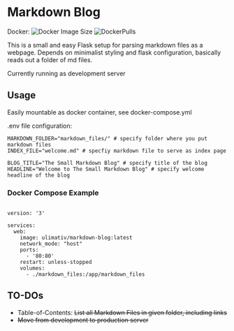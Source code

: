 


# Markdown Blog
Docker: ![Docker Image Size](https://img.shields.io/docker/image-size/ulimativ/markdown-blog) ![DockerPulls](https://img.shields.io/docker/pulls/ulimativ/markdown-blog)


This is a small and easy Flask setup for parsing markdown files as a webpage.
Depends on minimalist styling and flask configuration, basically reads out a folder of md files.

Currently running as development server

## Usage

Easily mountable as docker container, see docker-compose.yml

.env file configuration:

```
MARKDOWN_FOLDER="markdown_files/" # specify folder where you put markdown files
INDEX_FILE="welcome.md" # specfiy markdown file to serve as index page

BLOG_TITLE="The Small Markdown Blog" # specify title of the blog
HEADLINE="Welcome to The Small Markdown Blog" # specify welcome headline of the blog
```

### Docker Compose Example 

```

version: '3'

services:
  web:
    image: ulimativ/markdown-blog:latest
    network_mode: "host"
    ports:
      - '80:80'
    restart: unless-stopped
    volumes:
      - ./markdown_files:/app/markdown_files
```

## TO-DOs

* Table-of-Contents: ~~List all Markdown Files in given folder, including links~~
* ~~Move from development to production server~~
